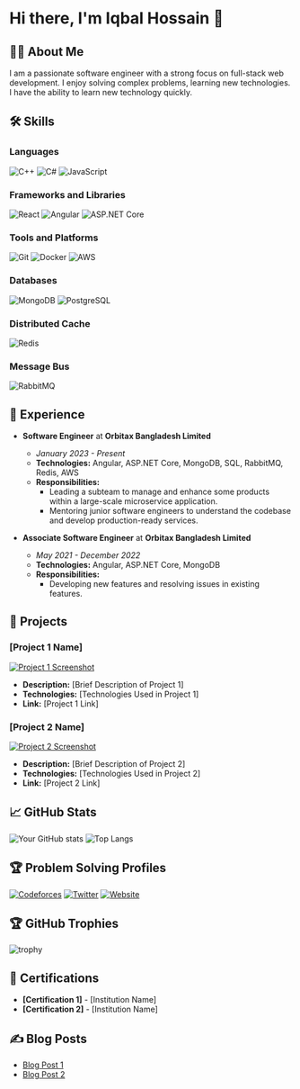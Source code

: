 # Hi there, I'm Iqbal Hossain 👋

## 👨‍💻 About Me

I am a passionate software engineer with a strong focus on full-stack web development. I enjoy solving complex problems, learning new technologies. I have the ability to learn new technology quickly.

## 🛠 Skills

### Languages

![C++](https://img.shields.io/badge/-C++-black?style=flat-square&logo=c%2B%2B)
![C#](https://img.shields.io/badge/-C%23-black?style=flat-square&logo=c-sharp)
![JavaScript](https://img.shields.io/badge/-JavaScript-black?style=flat-square&logo=javascript)

### Frameworks and Libraries

![React](https://img.shields.io/badge/-React-black?style=flat-square&logo=react)
![Angular](https://img.shields.io/badge/-Angular-black?style=flat-square&logo=angular)
![ASP.NET Core](https://img.shields.io/badge/-ASP.NET%20Core-black?style=flat-square&logo=dotnet)

### Tools and Platforms

![Git](https://img.shields.io/badge/-Git-black?style=flat-square&logo=git)
![Docker](https://img.shields.io/badge/-Docker-black?style=flat-square&logo=docker)
![AWS](https://img.shields.io/badge/-AWS-black?style=flat-square&logo=amazon-aws)

### Databases

![MongoDB](https://img.shields.io/badge/-MongoDB-black?style=flat-square&logo=mongodb)
![PostgreSQL](https://img.shields.io/badge/-PostgreSQL-black?style=flat-square&logo=postgresql)

### Distributed Cache

![Redis](https://img.shields.io/badge/-Redis-black?style=flat-square&logo=redis)

### Message Bus

![RabbitMQ](https://img.shields.io/badge/-RabbitMQ-black?style=flat-square&logo=rabbitmq)

## 💼 Experience

- **Software Engineer** at **Orbitax Bangladesh Limited**
  - _January 2023 - Present_
  - **Technologies:** Angular, ASP.NET Core, MongoDB, SQL, RabbitMQ, Redis, AWS
  - **Responsibilities:**
    - Leading a subteam to manage and enhance some products within a large-scale microservice application.
    - Mentoring junior software engineers to understand the codebase and develop production-ready services.

- **Associate Software Engineer** at **Orbitax Bangladesh Limited**
  - _May 2021 - December 2022_
  - **Technologies:** Angular, ASP.NET Core, MongoDB
  - **Responsibilities:**
    - Developing new features and resolving issues in existing features.

## 🚀 Projects

### [Project 1 Name]

[![Project 1 Screenshot](https://via.placeholder.com/400)](https://github.com/yourusername/project1)

- **Description:** [Brief Description of Project 1]
- **Technologies:** [Technologies Used in Project 1]
- **Link:** [Project 1 Link]

### [Project 2 Name]

[![Project 2 Screenshot](https://via.placeholder.com/400)](https://github.com/yourusername/project2)

- **Description:** [Brief Description of Project 2]
- **Technologies:** [Technologies Used in Project 2]
- **Link:** [Project 2 Link]

## 📈 GitHub Stats

![Your GitHub stats](https://github-readme-stats.vercel.app/api?username=Bappy38&show_icons=true&theme=radical)
![Top Langs](https://github-readme-stats.vercel.app/api/top-langs/?username=Bappy38&layout=compact&theme=radical)

## 🏆 Problem Solving Profiles

[![Codeforces](https://img.shields.io/badge/-codeforces-gray?style=flat-square&logo=codeforces)](https://codeforces.com/profile/legendary_loser)
[![Twitter](https://img.shields.io/badge/-Email-blue?style=flat-square&logo=twitter)](https://twitter.com/yourusername)
[![Website](https://img.shields.io/badge/-Website-black?style=flat-square&logo=website)](https://yourwebsite.com)

## 🏆 GitHub Trophies

![trophy](https://github-profile-trophy.vercel.app/?username=yourusername&theme=onedark)

## 🔖 Certifications

- **[Certification 1]** - [Institution Name]
- **[Certification 2]** - [Institution Name]

## ✍️ Blog Posts

- [Blog Post 1](https://yourblog.com/blogpost1)
- [Blog Post 2](https://yourblog.com/blogpost2)
